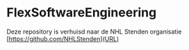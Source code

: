 # FlexSoftwareEngineering
Deze repository is verhuisd naar de NHL Stenden organisatie
[https://github.com/NHLStenden](URL)
